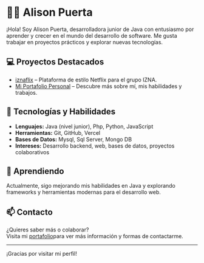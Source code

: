 # 👩‍💻 Alison Puerta

¡Hola! Soy Alison Puerta, desarrolladora junior de Java con entusiasmo por aprender y crecer en el mundo del desarrollo de software. Me gusta trabajar en proyectos prácticos y explorar nuevas tecnologías.

## 💻 Proyectos Destacados

- [iznaflix](https://iznaflix.vercel.app/) – Plataforma de estilo Netflix para el grupo IZNA.
- [Mi Portafolio Personal](https://alison-puerta.vercel.app/) – Descubre más sobre mí, mis habilidades y trabajos.

## 🚀 Tecnologías y Habilidades

- **Lenguajes:** Java (nivel junior), Php, Python, JavaScript
- **Herramientas:** Git, GitHub, Vercel
- **Bases de Datos:** Mysql, Sql Server, Mongo DB
- **Intereses:** Desarrollo backend, web, bases de datos, proyectos colaborativos

## 🌱 Aprendiendo

Actualmente, sigo mejorando mis habilidades en Java y explorando frameworks y herramientas modernas para el desarrollo web.

## 📫 Contacto

¿Quieres saber más o colaborar?  
Visita mi [portafolio](https://alison-puerta.vercel.app/)para ver más información y formas de contactarme.

---

¡Gracias por visitar mi perfil! 
